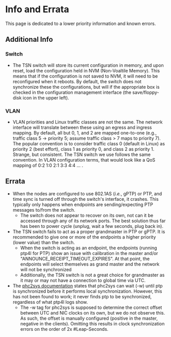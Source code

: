 # Info and Errata

This page is dedicated to a lower priority information and known errors.

## Additional Info

### Switch

* The TSN switch will store its current configuration in memory, and upon reset, load the configuration held in NVM (Non-Voaltile Memory). This means that if the configuration is not saved to NVM, it will need to be reconfigured when it reboots. By default, the switch does not synchronize these the configurations, but will if the appropriate box is checked in the configuration management interface (the save/floppy-disk icon in the upper left).

### VLAN

* VLAN priorities and Linux traffic classes are not the same. The network interface will translate between these using an egress and ingress mapping. By default, all but 0, 1, and 2 are mapped one-to-one (e.g., traffic class 5 -> priority 5; assume traffic class > 7 maps to priority 7). The popular convention is to consider traffic class 0 (default in Linux) as priority 2 (best effort), class 1 as priority 0, and class 2 as priority 1. Strange, but consistent. The TSN switch we use follows the same convention. In VLAN configuration terms, that would look like a QoS mapping of 0:2 1:0 2:1 3:3 4:4 ... .

## Errata

* When the nodes are configured to use 802.1AS (*i.e.*, gPTP) or PTP, and time sync is turned off through the switch's interface, it crashes. This typically only happens when endpoints are sending/expecting PTP messages to/from the switch.
  * The switch does not appear to recover on its own, not can it be accessed through any of its network ports. The best solution thus far has been to power cycle (unplug, wait a few seconds, plug back in).
* The TSN switch fails to act as a proper grandmaster in PTP or gPTP. It is recommended to give one or more of the endpoints a higher priority (lower value) than the switch.  
  * When the switch is acting as an endpoint, the endpoints (running ptp4l for PTP) show an issue with calibration in the master and/or "ANNOUNCE_RECEIPT_TIMEOUT_EXPIRES". At that point, the endpoints will select themselves as grand master and the network will not be synchronized
  * Additionally, the TSN switch is not a great choice for grandmaster as it may or may not have a connection to global time via UTC.
* The [phc2sys documentation](http://manpages.ubuntu.com/manpages/bionic/man8/phc2sys.8.html) states that phc2sys can wait (-w) until ptp is synchronized before it performs local synchronization. However, this has not been found to work; it never finds ptp to be synchronized, regardless of what ptp4l logs show. 
  * The -w tag for phc2sys is supposed to determine the correct offset between UTC and NIC clocks on its own, but we do not observe this. As such, the offset is manually configured (positive in the master, negative in the clients). Omitting this results in clock synchronization errors on the order of 2x #Leap-Seconds.